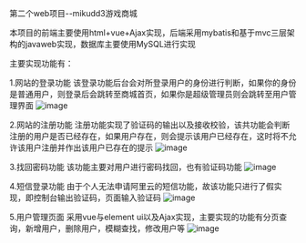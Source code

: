 第二个web项目--mikudd3游戏商城

本项目的前端主要使用html+vue+Ajax实现，后端采用mybatis和基于mvc三层架构的javaweb实现，数据库主要使用MySQL进行实现

主要实现功能有：

1.网站的登录功能
该登录功能后台会对所登录用户的身份进行判断，如果你的身份是普通用户，则登录后会跳转至商城首页，如果你是超级管理员则会跳转至用户管理界面
![image](https://github.com/mikudd3/mikudd3/assets/96935176/149c972f-8986-4110-b68f-ed2a61a5d342)


2.网站的注册功能
注册功能实现了验证码的输出以及接收校验，该共功能会判断注册的用户是否已经存在，如果用户存在，则会提示该用户已经存在，这时将不允许该用户注册并作出该用户已存在的提示
![image](https://github.com/mikudd3/mikudd3/assets/96935176/e2f62e4c-8cce-4e2a-be08-fc01772774a1)

3.找回密码功能
该功能主要对用户进行密码找回，也有验证码功能
![image](https://github.com/mikudd3/mikudd3/assets/96935176/4dc83cd4-8b52-40e9-ad3d-8de7bd60a0bf)


4.短信登录功能
由于个人无法申请阿里云的短信功能，故该功能只进行了假实现，即控制台输出验证码，页面输入验证码
![image](https://github.com/mikudd3/mikudd3/assets/96935176/4480cff8-4451-46eb-871d-f6b890d0a03b)

5.用户管理页面
采用vue与element ui以及Ajax实现，主要实现的功能有分页查询，新增用户，删除用户，模糊查找，修改用户等
![image](https://github.com/mikudd3/mikudd3/assets/96935176/fa5b203e-a8b3-4051-9fd5-ed072e4b6f3f)








